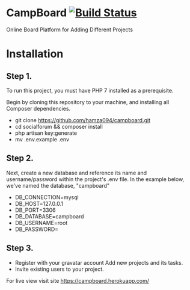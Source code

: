 # CampBoard [![Build Status](https://travis-ci.org/hamza094/campboard.svg?branch=master)](https://travis-ci.org/hamza094/campboard)
Online Board Platform for Adding Different Projects

# Installation
## Step 1.
To run this project, you must have PHP 7 installed as a prerequisite.

Begin by cloning this repository to your machine, and installing all Composer dependencies.

- git clone https://github.com/hamza094/campboard.git
- cd socialforum && composer install
- php artisan key:generate
- mv .env.example .env

## Step 2.
Next, create a new database and reference its name and username/password within the project's .env file. In the example below, we've named the database, "campboard"

- DB_CONNECTION=mysql
- DB_HOST=127.0.0.1
- DB_PORT=3306
- DB_DATABASE=campboard
- DB_USERNAME=root
- DB_PASSWORD=

## Step 3.
- Register with your gravatar account Add new projects and its tasks.
- Invite existing users to your project. 

For live view visit site https://campboard.herokuapp.com/
